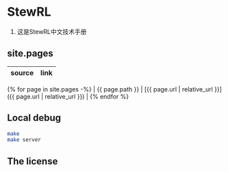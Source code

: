 # StewRL

1. 这是StewRL中文技术手册

## site.pages

<!-- prettier-ignore-start -->

| source          | link                                                           |
| --------------- | -------------------------------------------------------------- |
{% for page in site.pages -%}
| {{ page.path }} | [{{ page.url | relative_url }}]({{ page.url | relative_url }}) |
{% endfor %}

<!-- prettier-ignore-end -->


## Local debug

```sh
make
make server
```

## The license

